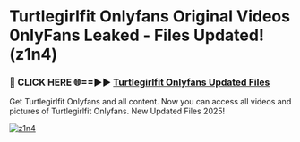 # Turtlegirlfit Onlyfans Original Videos 0nlyFans Leaked - Files Updated! (z1n4)

<h3>🔴 CLICK HERE 🌐==►► <a href="https://tinyurl.com/2jnfzry5" rel="nofollow">Turtlegirlfit Onlyfans Updated Files</a></h3>

Get Turtlegirlfit Onlyfans and all content. Now you can access all videos and pictures of Turtlegirlfit Onlyfans. New Updated Files 2025!

[![z1n4](https://i.imgur.com/GyGTBgg.gif)](https://tinyurl.com/2jnfzry5)
